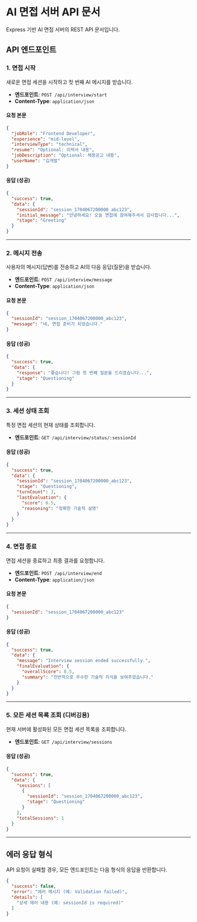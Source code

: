 # AI 면접 서버 API 문서

Express 기반 AI 면접 서버의 REST API 문서입니다.

## API 엔드포인트

### 1. 면접 시작

새로운 면접 세션을 시작하고 첫 번째 AI 메시지를 받습니다.

-   **엔드포인트**: `POST /api/interview/start`
-   **Content-Type**: `application/json`

#### 요청 본문

```json
{
  "jobRole": "Frontend Developer",
  "experience": "mid-level",
  "interviewType": "technical",
  "resume": "Optional: 이력서 내용",
  "jobDescription": "Optional: 채용공고 내용",
  "userName": "김개발"
}
```

#### 응답 (성공)

```json
{
  "success": true,
  "data": {
    "sessionId": "session_1704067200000_abc123",
    "initial_message": "안녕하세요! 오늘 면접에 참여해주셔서 감사합니다...",
    "stage": "Greeting"
  }
}
```

---

### 2. 메시지 전송

사용자의 메시지(답변)를 전송하고 AI의 다음 응답(질문)을 받습니다.

-   **엔드포인트**: `POST /api/interview/message`
-   **Content-Type**: `application/json`

#### 요청 본문

```json
{
  "sessionId": "session_1704067200000_abc123",
  "message": "네, 면접 준비가 되었습니다."
}
```

#### 응답 (성공)

```json
{
  "success": true,
  "data": {
    "response": "좋습니다! 그럼 첫 번째 질문을 드리겠습니다...",
    "stage": "Questioning"
  }
}
```

---

### 3. 세션 상태 조회

특정 면접 세션의 현재 상태를 조회합니다.

-   **엔드포인트**: `GET /api/interview/status/:sessionId`

#### 응답 (성공)

```json
{
  "success": true,
  "data": {
    "sessionId": "session_1704067200000_abc123",
    "stage": "Questioning",
    "turnCount": 3,
    "lastEvaluation": {
      "score": 8.5,
      "reasoning": "정확한 기술적 설명"
    }
  }
}
```

---

### 4. 면접 종료

면접 세션을 종료하고 최종 결과를 요청합니다.

-   **엔드포인트**: `POST /api/interview/end`
-   **Content-Type**: `application/json`

#### 요청 본문

```json
{
  "sessionId": "session_1704067200000_abc123"
}
```

#### 응답 (성공)

```json
{
  "success": true,
  "data": {
    "message": "Interview session ended successfully.",
    "finalEvaluation": {
      "overallScore": 8.5,
      "summary": "전반적으로 우수한 기술적 지식을 보여주었습니다."
    }
  }
}
```

---

### 5. 모든 세션 목록 조회 (디버깅용)

현재 서버에 활성화된 모든 면접 세션 목록을 조회합니다.

-   **엔드포인트**: `GET /api/interview/sessions`

#### 응답 (성공)

```json
{
  "success": true,
  "data": {
    "sessions": [
      {
        "sessionId": "session_1704067200000_abc123",
        "stage": "Questioning"
      }
    ],
    "totalSessions": 1
  }
}
```

---

## 에러 응답 형식

API 요청이 실패할 경우, 모든 엔드포인트는 다음 형식의 응답을 반환합니다.

```json
{
  "success": false,
  "error": "에러 메시지 (예: Validation failed)",
  "details": [
    "상세 에러 내용 (예: sessionId is required)"
  ]
}
``` 